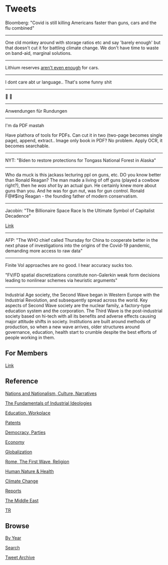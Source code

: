 # Tweets


Bloomberg: "Covid is still killing Americans faster than guns, cars and the flu combined"

---

One cld monkey around with storage ratios etc and say 'barely enough' but
that doesn't cut it for battling climate change. We don't have time to
waste on band-aid, marginal solutions.
 
---

Lithium reserves [aren't even enough](2020/07/h2-numbers.md#driving) for cars.

---

I dont care abt ur language.. That's some funny shit

---

🤣 🤣 

---

Anwendungen für Rundungen

---

I'm da PDF mastah

Have plathora of tools for PDFs. Can cut it in two (two-page becomes
single page), append, extract.. Image only book in PDF? No problem.
Apply OCR, it becomes searchable.

---

NYT: "Biden to restore protections for Tongass National Forest in Alaska"

---

Who da muck is this jackass lecturing ppl on guns, etc. DO you know
better than Ronald Reagan? The man made a living of off guns (played a
cowbow right?), then he *was shot* by an actual gun. He certainly knew
more about guns than you. And he was for gun nut, was for gun
control. Ronald F@#$ing Reagan - the founding father of modern
conservatism.

---

Jacobin: "The Billionaire Space Race Is the Ultimate Symbol of Capitalist Decadence"

[Link](https://jacobinmag.com/2021/07/billionaire-space-race-richard-branson-bezos-musk)

---

AFP: "The WHO chief called Thursday for China to cooperate better in
the next phase of investigations into the origins of the Covid-19
pandemic, demanding more access to raw data"

---

Finite Vol approaches are no good. I hear accuracy sucks too.

"FV/FD spatial discretizations constitute non-Galerkin weak form
decisions leading to nonlinear schemes via heuristic arguments"

---

Industrial Age society, the Second Wave began in Western Europe with
the Industrial Revolution, and subsequently spread across the
world. Key aspects of Second Wave society are the nuclear family, a
factory-type education system and the corporation. The Third Wave is
the post-industrial society based on hi-tech with all its benefits and
adverse effects causing major attitude shifts in society. Institutions
are built around methods of production, so when a new wave arrives,
older structures around governance, education, health start to crumble
despite the best efforts of people working in them.

## For Members

[Link](https://thirdwave-members.herokuapp.com)

## Reference

[Nations and Nationalism, Culture, Narratives](/2013/02/nations-and-nationalism.md)

[The Fundamentals of Industrial Ideologies](/2011/04/fundamentals-of-industrial-ideologies.md)

[Education, Workplace](2017/09/education-workplace.md)

[Patents](/2018/09/patents.md)

[Democracy, Parties](/2016/11/democracy.md)

[Economy](/2018/05/economy.md)

[Globalization](/2018/09/globalization.md)

[Rome, The First Wave, Religion](/2017/12/rome.md)

[Human Nature & Health](/2020/07/human-nature.md)

[Climate Change](/2018/12/climate.md)

[Reports](/2019/05/reports.md)

[The Middle East](/2019/07/middleeast.md)

[TR](../tr)

## Browse

[By Year](years.md)

[Search](search.html)

[Tweet Archive](/tweets/README.md)

